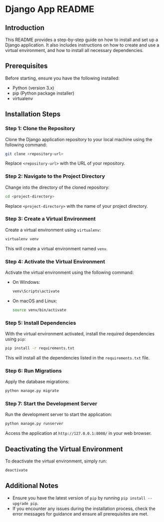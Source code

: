 # Django App README

## Introduction

This README provides a step-by-step guide on how to install and set up a Django application. It also includes instructions on how to create and use a virtual environment, and how to install all necessary dependencies.

## Prerequisites

Before starting, ensure you have the following installed:

- Python (version 3.x)
- pip (Python package installer)
- virtualenv

## Installation Steps

### Step 1: Clone the Repository

Clone the Django application repository to your local machine using the following command:

```bash
git clone <repository-url>
```

Replace `<repository-url>` with the URL of your repository.

### Step 2: Navigate to the Project Directory

Change into the directory of the cloned repository:

```bash
cd <project-directory>
```

Replace `<project-directory>` with the name of your project directory.

### Step 3: Create a Virtual Environment

Create a virtual environment using `virtualenv`:

```bash
virtualenv venv
```

This will create a virtual environment named `venv`.

### Step 4: Activate the Virtual Environment

Activate the virtual environment using the following command:

- On Windows:
  ```bash
  venv\Scripts\activate
  ```
- On macOS and Linux:
  ```bash
  source venv/bin/activate
  ```

### Step 5: Install Dependencies

With the virtual environment activated, install the required dependencies using `pip`:

```bash
pip install -r requirements.txt
```

This will install all the dependencies listed in the `requirements.txt` file.

### Step 6: Run Migrations

Apply the database migrations:

```bash
python manage.py migrate
```

### Step 7: Start the Development Server

Run the development server to start the application:

```bash
python manage.py runserver
```

Access the application at `http://127.0.0.1:8000/` in your web browser.

## Deactivating the Virtual Environment

To deactivate the virtual environment, simply run:

```bash
deactivate
```

## Additional Notes

- Ensure you have the latest version of `pip` by running `pip install --upgrade pip`.
- If you encounter any issues during the installation process, check the error messages for guidance and ensure all prerequisites are met.
